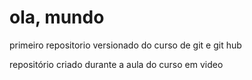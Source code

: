 # ola, mundo
 primeiro repositorio versionado do curso de git e git hub

repositório criado durante a aula do curso em video